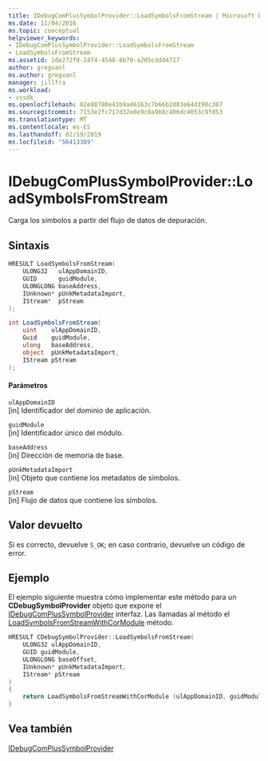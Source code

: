 ```yaml
---
title: IDebugComPlusSymbolProvider::LoadSymbolsFromStream | Microsoft Docs
ms.date: 11/04/2016
ms.topic: conceptual
helpviewer_keywords:
- IDebugComPlusSymbolProvider::LoadSymbolsFromStream
- LoadSymbolsFromStream
ms.assetid: 1de272f0-24f4-4548-8b70-a205cddd4727
author: gregvanl
ms.author: gregvanl
manager: jillfra
ms.workload:
- vssdk
ms.openlocfilehash: 02e88780e41b9a46163c7b66b2d83e64d190c307
ms.sourcegitcommit: 7153e2fc717d32e0e9c8a9b8c406dc4053c9fd53
ms.translationtype: MT
ms.contentlocale: es-ES
ms.lasthandoff: 02/19/2019
ms.locfileid: "56413389"
---
```

# <a name="idebugcomplussymbolproviderloadsymbolsfromstream"></a>IDebugComPlusSymbolProvider::LoadSymbolsFromStream
Carga los símbolos a partir del flujo de datos de depuración.

## <a name="syntax"></a>Sintaxis

```cpp
HRESULT LoadSymbolsFromStream(
    ULONG32   ulAppDomainID,
    GUID      guidModule,
    ULONGLONG baseAddress,
    IUnknown* pUnkMetadataImport,
    IStream*  pStream
);
```

```csharp
int LoadSymbolsFromStream(
    uint    ulAppDomainID,
    Guid    guidModule,
    ulong   baseAddress,
    object  pUnkMetadataImport,
    IStream pStream
);
```

#### <a name="parameters"></a>Parámetros
`ulAppDomainID`  
[in] Identificador del dominio de aplicación.

`guidModule`  
[in] Identificador único del módulo.

`baseAddress`  
[in] Dirección de memoria de base.

`pUnkMetadataImport`  
[in] Objeto que contiene los metadatos de símbolos.

`pStream`  
[in] Flujo de datos que contiene los símbolos.

## <a name="return-value"></a>Valor devuelto
Si es correcto, devuelve `S_OK`; en caso contrario, devuelve un código de error.

## <a name="example"></a>Ejemplo
El ejemplo siguiente muestra cómo implementar este método para un **CDebugSymbolProvider** objeto que expone el [IDebugComPlusSymbolProvider](../../../extensibility/debugger/reference/idebugcomplussymbolprovider.md) interfaz. Las llamadas al método el [LoadSymbolsFromStreamWithCorModule](../../../extensibility/debugger/reference/idebugcomplussymbolprovider2-loadsymbolsfromstreamwithcormodule.md) método.

```cpp
HRESULT CDebugSymbolProvider::LoadSymbolsFromStream(
    ULONG32 ulAppDomainID,
    GUID guidModule,
    ULONGLONG baseOffset,
    IUnknown* pUnkMetadataImport,
    IStream* pStream
)
{
    return LoadSymbolsFromStreamWithCorModule (ulAppDomainID, guidModule, baseOffset, pUnkMetadataImport, NULL, pStream);
}
```

## <a name="see-also"></a>Vea también
[IDebugComPlusSymbolProvider](../../../extensibility/debugger/reference/idebugcomplussymbolprovider.md)
